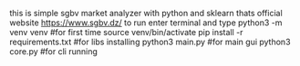 this is simple sgbv market analyzer with python and sklearn 
thats official website https://www.sgbv.dz/
to run enter terminal and type
python3 -m venv venv #for first time
source venv/bin/activate
pip install -r requirements.txt #for libs installing
python3 main.py #for main gui
python3 core.py #for cli running 
